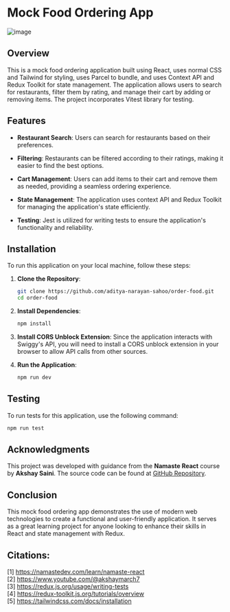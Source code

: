 # Mock Food Ordering App

![image](https://github.com/user-attachments/assets/b5de1915-f1de-488e-8092-e43016781e7b)


## Overview

This is a mock food ordering application built using React, uses normal CSS and Tailwind for styling, uses Parcel to bundle, and uses Context API and Redux Toolkit for state management. The application allows users to search for restaurants, filter them by rating, and manage their cart by adding or removing items. The project incorporates Vitest library for testing.

## Features

- **Restaurant Search**: Users can search for restaurants based on their preferences.
- **Filtering**: Restaurants can be filtered according to their ratings, making it easier to find the best options.
- **Cart Management**: Users can add items to their cart and remove them as needed, providing a seamless ordering experience.
- **State Management**: The application uses context API and Redux Toolkit for managing the application's state efficiently.

- **Testing**: Jest is utilized for writing tests to ensure the application's functionality and reliability.

## Installation

To run this application on your local machine, follow these steps:

1. **Clone the Repository**:

   ```bash
   git clone https://github.com/aditya-narayan-sahoo/order-food.git
   cd order-food
   ```

2. **Install Dependencies**:

   ```bash
   npm install
   ```

3. **Install CORS Unblock Extension**:
   Since the application interacts with Swiggy's API, you will need to install a CORS unblock extension in your browser to allow API calls from other sources.

4. **Run the Application**:
   ```bash
   npm run dev
   ```

## Testing

To run tests for this application, use the following command:

```bash
npm run test
```

## Acknowledgments

This project was developed with guidance from the **Namaste React** course by **Akshay Saini**.
The source code can be found at [GitHub Repository](https://github.com/aditya-narayan-sahoo/my-namaste-react).

## Conclusion

This mock food ordering app demonstrates the use of modern web technologies to create a functional and user-friendly application. It serves as a great learning project for anyone looking to enhance their skills in React and state management with Redux.

## Citations:

[1] https://namastedev.com/learn/namaste-react  
[2] https://www.youtube.com/@akshaymarch7  
[3] https://redux.js.org/usage/writing-tests  
[4] https://redux-toolkit.js.org/tutorials/overview  
[5] https://tailwindcss.com/docs/installation
